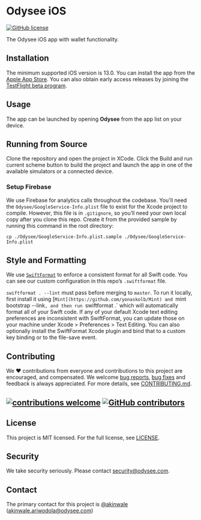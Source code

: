 # Odysee iOS
[![GitHub license](https://img.shields.io/github/license/OdyseeTeam/odysee-ios?style=for-the-badge)](https://github.com/OdyseeTeam/odysee-ios/blob/master/LICENSE)

The Odysee iOS app with wallet functionality.

## Installation
The minimum supported iOS version is 13.0. You can install the app from the [Apple App Store](https://apps.apple.com/us/app/odysee/id1539444143). You can also obtain early access releases by joining the [TestFlight beta program](https://testflight.apple.com/join/8VLNhU79). 

## Usage
The app can be launched by opening **Odysee** from the app list on your device. 

## Running from Source
Clone the repository and open the project in XCode. Click the Build and run current scheme button to build the project and launch the app in one of the available simulators or a connected device.

### Setup Firebase
We use Firebase for analytics calls throughout the codebase. You'll need the `Odysee/GoogleService-Info.plist` file to exist for the Xcode project to compile. However, this file is in `.gitignore`, so you’ll need your own local copy after you clone this repo. Create it from the provided sample by running this command in the root directory:

```
cp ./Odysee/GoogleService-Info.plist.sample ./Odysee/GoogleService-Info.plist
```

## Style and Formatting
We use [`SwiftFormat`](https://github.com/nicklockwood/SwiftFormat) to enforce a consistent format for all Swift code. You can see our custom configuration in this repo’s `.swiftformat` file.

`swiftformat . --lint` must pass before merging to `master`. To run it locally, first install it using [`Mint](https://github.com/yonaskolb/Mint) and `mint bootstrap --link`, and then run `swiftformat .` which will automatically format all of your Swift code. If any of your default Xcode text editing preferences are inconsistent with SwiftFormat, you can update those on your machine under Xcode > Preferences > Text Editing. You can also optionally install the SwiftFormat Xcode plugin and bind that to a custom key binding or to the file-save event.

## Contributing
We :heart: contributions from everyone and contributions to this project are encouraged, and compensated. We welcome [bug reports](https://github.com/OdyseeTeam/odysee-ios/issues/), [bug fixes](https://github.com/OdyseeTeam/odysee-ios/pulls) and feedback is always appreciated. For more details, see [CONTRIBUTING.md](CONTRIBUTING.md).

## [![contributions welcome](https://img.shields.io/github/issues/OdyseeTeam/odysee-ios?style=for-the-badge&color=informational)](https://github.com/OdyseeTeam/odysee-ios/issues) [![GitHub contributors](https://img.shields.io/github/contributors/OdyseeTeam/odysee-ios?style=for-the-badge)](https://gitHub.com/OdyseeTeam/odysee-ios/graphs/contributors/)

## License
This project is MIT licensed. For the full license, see [LICENSE](LICENSE).

## Security
We take security seriously. Please contact security@odysee.com.

## Contact
The primary contact for this project is [@akinwale](https://github.com/akinwale) (akinwale.ariwodola@odysee.com)
